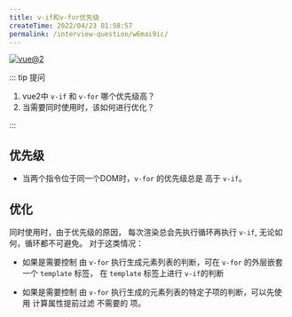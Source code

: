 ```yaml
---
title: v-if和v-for优先级
createTime: 2022/04/23 01:58:57
permalink: /interview-question/w6mai9ic/
---
```


[![vue@2](https://img.shields.io/badge/vue-%402-brightgreen)](https://cn.vuejs.org/)

::: tip 提问

1. vue2中 `v-if` 和 `v-for` 哪个优先级高？
2. 当需要同时使用时，该如何进行优化？

:::

## 优先级

- 当两个指令位于同一个DOM时，`v-for` 的优先级总是 高于 `v-if`。

## 优化

同时使用时，由于优先级的原因， 每次渲染总会先执行循环再执行 `v-if`, 无论如何，循环都不可避免。
对于这类情况：

- 如果是需要控制 由 `v-for` 执行生成元素列表的判断，可在 `v-for` 的外层嵌套一个 `template` 标签，
  在 `template` 标签上进行 `v-if`的判断

- 如果是需要控制 由 `v-for` 执行生成的元素列表的特定子项的判断，可以先使用 计算属性提前过滤 不需要的 项。
